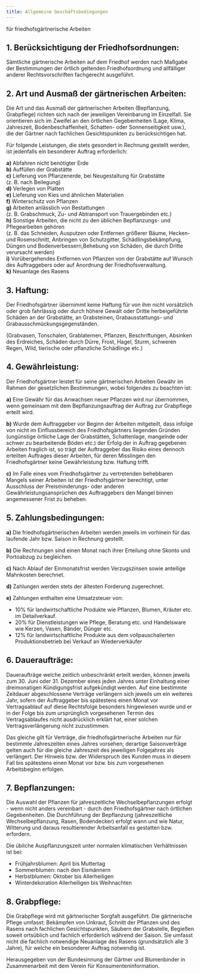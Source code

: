 ```yaml
---
title: Allgemeine Geschäftsbedingungen
---
```


für friedhofsgärtnerische Arbeiten

1\. Berücksichtigung der Friedhofsordnungen:
--------------------------------------------

Sämtliche gärtnerische Arbeiten auf dem Friedhof werden nach Maßgabe der Bestimmungen der örtlich geltenden Friedhofsordnung und allfälliger anderer Rechtsvorschriften fachgerecht ausgeführt.

2\. Art und Ausmaß der gärtnerischen Arbeiten:
----------------------------------------------

Die Art und das Ausmaß der gärtnerischen Arbeiten (Bepflanzung, Grabpflege) richten sich nach der jeweiligen Vereinbarung im Einzelfall. Sie orientieren sich im Zweifel an den örtlichen Gegebenheiten (Lage, Klima, Jahreszeit, Bodenbeschaffenheit, Schatten- oder Sonnenseitigkeit usw.), die der Gärtner nach fachlichen Gesichtspunkten zu berücksichtigen hat.  

Für folgende Leistungen, die stets gesondert in Rechnung gestellt werden, ist jedenfalls ein besonderer Auftrag erforderlich:  

**a)** Abfahren nicht benötigter Erde  
**b)** Auffüllen der Grabstätte  
**c)** Lieferung von Pflanzenerde, bei Neugestaltung für Grabstätte  
(z. B. nach Beilegung)  
**d)** Verlegen von Platten  
**e)** Lieferung von Kies und ähnlichen Materialien  
**f)** Winterschutz von Pflanzen  
**g)** Arbeiten anlässlich von Bestattungen  
(z. B. Grabschmuck, Zu- und Abtransport von Trauergebinden etc.)  
**h)** Sonstige Arbeiten, die nicht zu den üblichen Bepflanzungs- und Pflegearbeiten gehören  
(z. B. das Schneiden, Ausputzen oder Entfernen größerer Bäume, Hecken- und Rosenschnitt, Anbringen von Schutzgitter, Schädlingsbekämpfung, Düngen und Bodenverbessern,Behebung von Schäden, die durch Dritte verursacht werden)  
**i)** Vorübergehendes Entfernen von Pflanzen von der Grabstätte auf Wunsch des Auftraggebers oder auf Anordnung der Friedhofsverwaltung.  
**k)** Neuanlage des Rasens

3\. Haftung:
------------

Der Friedhofsgärtner übernimmt keine Haftung für von ihm nicht vorsätzlich oder grob fahrlässig oder durch höhere Gewalt oder Dritte herbeigeführte Schäden an der Grabstätte, an Grabsteinen, Grabausstattungs- und Grabausschmückungsgegenständen.

(Grabvasen, Tonschalen, Grablaternen, Pflanzen, Beschriftungen, Absinken des Erdreiches, Schäden durch Dürre, Frost, Hagel, Sturm, schweren Regen, Wild, tierische oder pflanzliche Schädlinge etc.)

4\. Gewährleistung:
-------------------

Der Friedhofsgärtner leistet für seine gärtnerischen Arbeiten Gewähr im Rahmen der gesetzlichen Bestimmungen, wobei folgendes zu beachten ist:

**a)** Eine Gewähr für das Anwachsen neuer Pflanzen wird nur übernommen, wenn gemeinsam mit dem Bepflanzungsauftrag der Auftrag zur Grabpflege erteilt wird.

**b)** Wurde dem Auftraggeber vor Beginn der Arbeiten mitgeteilt, dass infolge von nicht im Einflussbereich des Friedhofsgärtners liegenden Gründen (ungünstige örtliche Lage der Grabstätten, Schattenlage, mangelnde oder schwer zu bearbeitende Böden etc.) der Erfolg der in Auftrag gegebenen Arbeiten fraglich ist, so trägt der Auftraggeber das Risiko eines dennoch erteilten Auftrages dieser Arbeiten, für deren Misslingen den Friedhofsgärtner keine Gewährleistung bzw. Haftung trifft.

**c)** Im Falle eines vom Friedhofsgärtner zu vertretenden behebbaren Mangels seiner Arbeiten ist der Friedhofsgärtner berechtigt, unter Ausschluss der Preisminderungs- oder anderen Gewährleistungsansprüchen des Auftraggebers den Mangel binnen angemessener Frist zu beheben.

5\. Zahlungsbedingungen:
------------------------

**a)** Die friedhofsgärtnerischen Arbeiten werden jeweils im vorhinein für das laufende Jahr bzw. Saison in Rechnung gestellt.

**b)** Die Rechnungen sind einen Monat nach ihrer Erteilung ohne Skonto und Portoabzug zu begleichen.

**c)** Nach Ablauf der Einmonatsfrist werden Verzugszinsen sowie anteilige Mahnkosten berechnet.

**d)** Zahlungen werden stets der ältesten Forderung zugerechnet.

**e)** Zahlungen enthalten eine Umsatzsteuer von:

*   10% für landwirtschaftliche Produkte wie Pflanzen, Blumen, Kräuter etc. im Detailverkauf.
*   20% für Dienstleistungen wie Pflege, Beratung etc. und Handelsware wie Kerzen, Vasen, Bänder, Dünger etc.
*   12% für landwirtschaftliche Produkte aus dem vollpauschalierten Produktionsbetrieb bei Verkauf an Wiederverkäufer

6\. Daueraufträge:
------------------

Daueraufträge welche zeitlich unbeschränkt erteilt werden, können jeweils zum 30. Juni oder 31. Dezember eines jeden Jahres unter Einhaltung einer dreimonatigen Kündigungsfrist aufgekündigt werden. Auf eine bestimmte Zeitdauer abgeschlossene Verträge verlängern sich jeweils um ein weiteres Jahr, sofern der Auftraggeber bis spätestens einen Monat vor Vertragsablauf auf diese Rechtsfolge besonders hingewiesen wurde und er in der Folge bis zum ursprünglich vorgesehenen Termin des Vertragsablaufes nicht ausdrücklich erklärt hat, einer solchen Vertragsverlängerung nicht zuzustimmen.

Das gleiche gilt für Verträge, die friedhofsgärtnerische Arbeiten nur für bestimmte Jahreszeiten eines Jahres vorsehen; derartige Saisonverträge gelten auch für die gleiche Jahreszeit des jeweiligen Folgejahres als verlängert. Der Hinweis bzw. der Widerspruch des Kunden muss in diesem Fall bis spätestens einen Monat vor bzw. bis zum vorgesehenen Arbeitsbeginn erfolgen.

7\. Bepflanzungen:
------------------

Die Auswahl der Pflanzen für jahreszeitliche Wechselbepflanzungen erfolgt - wenn nicht anders vereinbart - durch den Friedhofsgärtner nach örtlichen Gegebenheiten. Die Durchführung der Bepflanzung (jahreszeitliche Wechselbepflanzung, Rasen, Bodendecker) erfolgt wann und wie Natur, Witterung und daraus resultierender Arbeitsanfall es gestatten bzw. erfordern.

Die übliche Auspflanzungszeit unter normalen klimatischen Verhältnissen ist bei:

*   Frühjahrsblumen: April bis Muttertag
*   Sommerblumen: nach den Eismännern
*   Herbstblumen: Oktober bis Allerheiligen
*   Winterdekoration Allerheiligen bis Weihnachten

8\. Grabpflege:
---------------

Die Grabpflege wird mit gärtnerischer Sorgfalt ausgeführt. Die gärtnerische Pflege umfasst: Bekämpfen von Unkraut, Schnitt der Pflanzen und des Rasens nach fachlichen Gesichtspunkten, Säubern der Grabstelle, Begießen soweit ortsüblich und fachlich erforderlich während der Saison. Sie umfasst nicht die fachlich notwendige Neuanlage des Rasens (grundsätzlich alle 3 Jahre), für welche ein besonderer Auftrag notwendig ist.

Herausgegeben von der Bundesinnung der Gärtner und Blumenbinder in Zusammenarbeit mit dem Verein für Konsumenteninformation.
